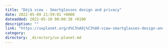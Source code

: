 ```yaml
---
title: "Déjà view - Smartglasses design and privacy"
date: 2022-05-09 21:59:01 +0000
dateadded: 2022-05-10 00:00:38 +0100
description: ""
link: "https://uxplanet.org/d%C3%A9j%C3%A0-view-smartglasses-design-and-privacy-66f7c4db4221?source=rss----819cc2aaeee0---4"
category:
directory: _directory/ux-planet.md
---
```

